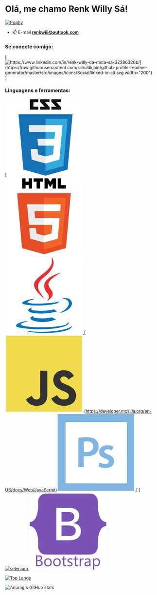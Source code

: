 # Olá, me chamo Renk Willy Sá!

[![trophy](https://github-profile-trophy.vercel.app/?username=RenkSa&theme=onedark)](https://github.com/ryo-ma/github-profile-trophy)



- 📫 E-mail **[renkwiii@outlook.com](mailto:renkwiii@outlook.com)**

### Se conecte comigo:

[![https://www.linkedin.com/in/renk-willy-da-mota-sa-32286320b/](https://raw.githubusercontent.com/rahuldkjain/github-profile-readme-generator/master/src/images/icons/Social/linked-in-alt.svg width="200")](https://www.linkedin.com/in/renk-willy-da-mota-sa-32286320b/)]

### Linguagens e ferramentas:

[![css3](https://raw.githubusercontent.com/devicons/devicon/master/icons/css3/css3-original-wordmark.svg) [![html5](https://raw.githubusercontent.com/devicons/devicon/master/icons/html5/html5-original-wordmark.svg) ](https://www.w3.org/html/)[![java](https://raw.githubusercontent.com/devicons/devicon/master/icons/java/java-original.svg) ](https://www.java.com/)[![javascript](https://raw.githubusercontent.com/devicons/devicon/master/icons/javascript/javascript-original.svg) (https://developer.mozilla.org/en-US/docs/Web/JavaScript)[![photoshop](https://raw.githubusercontent.com/devicons/devicon/master/icons/photoshop/photoshop-line.svg) ](https://www.photoshop.com/en)[ ][![selenium](https://raw.githubusercontent.com/detain/svg-logos/780f25886640cef088af994181646db2f6b1a3f8/svg/selenium-logo.svg) ](https://www.selenium.dev/)[![bootstrap](https://raw.githubusercontent.com/devicons/devicon/master/icons/bootstrap/bootstrap-plain-wordmark.svg) ](https://getbootstrap.com/)



[![Top Langs](https://github-readme-stats.vercel.app/api/top-langs/?username=RenkSa&layout=compact)](https://github.com/anuraghazra/github-readme-stats)

![Anurag's GitHub stats](https://github-readme-stats.vercel.app/api?username=RenkSa&show_icons=true&theme=dark)


